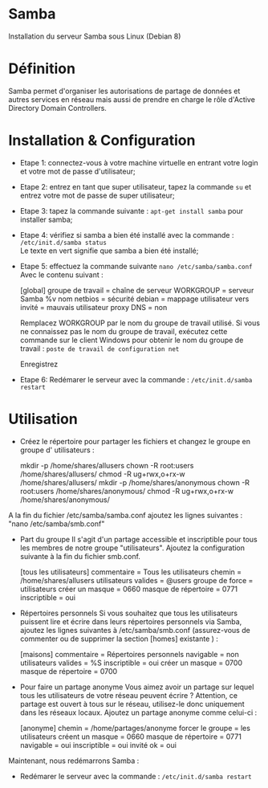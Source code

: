 # Samba
Installation du serveur Samba sous Linux (Debian 8)

# Définition
Samba permet d'organiser les autorisations de partage de données et autres services en réseau mais aussi de prendre en charge le rôle d'Active Directory Domain Controllers.

# Installation & Configuration
- Etape 1: connectez-vous à votre machine virtuelle en entrant votre login et votre mot de passe d'utilisateur; <br>
- Etape 2: entrez en tant que super utilisateur, tapez la commande `su` et entrez votre mot de passe de super utilisateur; <br>
- Etape 3: tapez la commande suivante : `apt-get install samba` pour installer samba; <br>
- Etape 4: vérifiez si samba a bien été installé avec la commande : `/etc/init.d/samba status` <br>
    Le texte en vert signifie que samba a bien été installé;
- Etape 5: effectuez la commande suivante `nano /etc/samba/samba.conf`
    Avec le contenu suivant :

    [global] groupe de 
    travail = chaîne de serveur WORKGROUP = 
    serveur Samba %v 
    nom netbios = 
    sécurité debian = 
    mappage utilisateur vers invité = mauvais utilisateur 
    proxy DNS = non

    Remplacez WORKGROUP par le nom du groupe de travail utilisé. Si vous ne connaissez pas le nom du groupe de travail, exécutez cette commande sur le client Windows pour obtenir le nom du groupe de travail :
   `poste de travail de configuration net`

    Enregistrez

- Etape 6: Redémarer le serveur avec la commande : `/etc/init.d/samba restart`

# Utilisation

* Créez le répertoire pour partager les fichiers et changez le groupe en groupe d' utilisateurs :

    mkdir -p /home/shares/allusers 
    chown -R root:users /home/shares/allusers/ 
    chmod -R ug+rwx,o+rx-w /home/shares/allusers/
    mkdir -p /home/shares/anonymous 
    chown -R root:users /home/shares/anonymous/ 
    chmod -R ug+rwx,o+rx-w /home/shares/anonymous/

A la fin du fichier /etc/samba/samba.conf ajoutez les lignes suivantes :
"nano /etc/samba/smb.conf"

* Part du groupe
Il s'agit d'un partage accessible et inscriptible pour tous les membres de notre groupe "utilisateurs". Ajoutez la configuration suivante à la fin du fichier smb.conf.

    [tous les utilisateurs]
    commentaire = Tous les utilisateurs
    chemin = /home/shares/allusers
    utilisateurs valides = @users
    groupe de force = utilisateurs
    créer un masque = 0660
    masque de répertoire = 0771
    inscriptible = oui

* Répertoires personnels
Si vous souhaitez que tous les utilisateurs puissent lire et écrire dans leurs répertoires personnels via Samba, ajoutez les lignes suivantes à /etc/samba/smb.conf (assurez-vous de commenter ou de supprimer la section [homes] existante ) :

    [maisons]
    commentaire = Répertoires personnels
    navigable = non
    utilisateurs valides = %S
    inscriptible = oui
    créer un masque = 0700
    masque de répertoire = 0700

* Pour faire un partage anonyme
Vous aimez avoir un partage sur lequel tous les utilisateurs de votre réseau peuvent écrire ? Attention, ce partage est ouvert à tous sur le réseau, utilisez-le donc uniquement dans les réseaux locaux. Ajoutez un partage anonyme comme celui-ci :

    [anonyme]
    chemin = /home/partages/anonyme
    forcer le groupe = les utilisateurs 
    créent un masque = 0660 
    masque de répertoire = 0771 
    navigable = oui
    inscriptible = oui
    invité ok = oui

Maintenant, nous redémarrons Samba :

* Redémarer le serveur avec la commande : `/etc/init.d/samba restart`